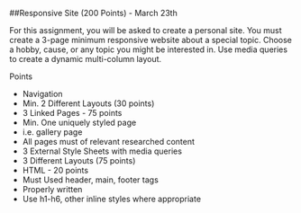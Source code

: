 ##Responsive Site (200 Points) - March 23th

For this assignment, you will be asked to create a personal site.  You must create a 3-page minimum responsive website about a special topic. Choose a hobby, cause, or any topic you might be interested in. Use media queries to create a dynamic multi-column layout.

Points

* Navigation 
 * Min. 2 Different Layouts (30 points)
* 3 Linked Pages - 75 points
 * Min. One uniquely styled page
  * i.e. gallery page
 * All pages must of relevant researched content
* 3 External Style Sheets with media queries
 * 3 Different Layouts (75 points)
* HTML - 20 points
 * Must Used header, main, footer tags
 * Properly written 
 * Use h1-h6, other inline styles where appropriate
 
